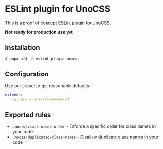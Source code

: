 # ESLint plugin for UnoCSS

This is a proof of concept ESLint plugin for [UnoCSS](https://github.com/unocss/unocss).

**Not ready for production use yet**

## Installation

```bash
$ pnpm add -D eslint-plugin-unocss
```

## Configuration

Use our preset to get reasonable defaults:

```yaml
extends:
  - plugin:unocss/recommended
```

## Exported rules

- `unocss/class-names-order` - Enforce a specific order for class names in your code.
- `unocss/duplicated-class-names` - Disallow duplicate class names in your code.
